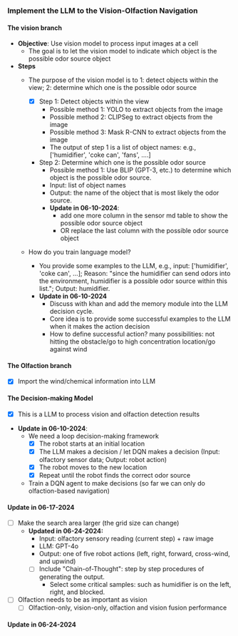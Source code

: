 
### Implement the LLM to the Vision-Olfaction Navigation
#### The vision branch
- **Objective**: Use vision model to process input images at a cell
  - The goal is to let the vision model to indicate which object is the possible odor source object
- **Steps**
  - The purpose of the vision model is to 1: detect objects within the view; 2: determine which one is the possible odor source
    - [x] Step 1: Detect objects within the view
      - Possible method 1: YOLO to extract objects from the image
      - Possible method 2: CLIPSeg to extract objects from the image
      - Possible method 3: Mask R-CNN to extract objects from the image
      - The output of step 1 is a list of object names: e.g., ['humidifier', 'coke can', 'fans', ....]
    - Step 2: Determine which one is the possible odor source
      - Possible method 1: Use BLIP (GPT-3, etc.) to determine which object is the possible odor source.
      - Input: list of object names
      - Output: the name of the object that is most likely the odor source.
      - **Update in 06-10-2024**:
        - add one more column in the sensor md table to show the possible odor source object
        - OR replace the last column with the possible odor source object

  - How do you train language model?
    - You provide some examples to the LLM, e.g., input: ['humidifier', 'coke can', ...]; Reason: "since the humidifier can send odors into the environment, humidifier is a possible odor source within this list."; Output: humidifier.
    - **Update in 06-10-2024**
      - Discuss with khan and add the memory module into the LLM decision cycle.
      - Core idea is to provide some successful examples to the LLM when it makes the action decision
      - How to define successful action? many possibilities: not hitting the obstacle/go to high concentration location/go against wind       
#### The Olfaction branch
- [x] Import the wind/chemical information into LLM
#### The Decision-making Model
- [x] This is a LLM to process vision and olfaction detection results
- **Update in 06-10-2024**:
  - We need a loop decision-making framework
    - [x] The robot starts at an initial location
    - [x] The LLM makes a decision / let DQN makes a decision (Input: olfactory sensor data; Output: robot action)
    - [x] The robot moves to the new location
    - [x] Repeat until the robot finds the correct odor source
  - Train a DQN agent to make decisions (so far we can only do olfaction-based navigation)


#### Update in 06-17-2024
- [ ] Make the search area larger (the grid size can change)
  - **Updated in 06-24-2024:**
    - Input: olfactory sensory reading (current step) + raw image
    - LLM: GPT-4o
    - Output: one of five robot actions (left, right, forward, cross-wind, and upwind)
    - [ ] Include "Chain-of-Thought": step by step procedures of generating the output.
      - Select some critical samples: such as humidifier is on the left, right, and blocked.  
      
- [ ] Olfaction needs to be as important as vision
  - [ ] Olfaction-only, vision-only, olfaction and vision fusion performance
     
#### Update in 06-24-2024

